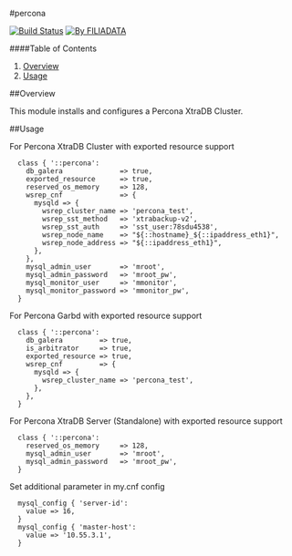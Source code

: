 #percona

[![Build Status](https://img.shields.io/travis/FILIADATAGmbH/puppet-percona/master.svg)](https://travis-ci.org/FILIADATAGmbH/puppet-percona)
[![By FILIADATA](https://img.shields.io/badge/by-filiadata-fb7047.svg)](https://www.dm.de/de_homepage/arbeiten-und-lernen/arbeiten_bei_uns/arbeiten_bei_filiadata/)

####Table of Contents

1. [Overview](#overview)
2. [Usage](#usage)

##Overview

This module installs and configures a Percona XtraDB Cluster.

##Usage

For Percona XtraDB Cluster with exported resource support

```puppet
  class { '::percona':
    db_galera              => true,
    exported_resource      => true,
    reserved_os_memory     => 128,
    wsrep_cnf              => {
      mysqld => {
        wsrep_cluster_name => 'percona_test',
        wsrep_sst_method   => 'xtrabackup-v2',
        wsrep_sst_auth     => 'sst_user:78sdu4538',
        wsrep_node_name    => "${::hostname}_${::ipaddress_eth1}",
        wsrep_node_address => "${::ipaddress_eth1}",
      },
    },
    mysql_admin_user       => 'mroot',
    mysql_admin_password   => 'mroot_pw',
    mysql_monitor_user     => 'mmonitor',
    mysql_monitor_password => 'mmonitor_pw',
  }
```

For Percona Garbd with exported resource support

```puppet
  class { '::percona':
    db_galera         => true,
    is_arbitrator     => true,
    exported_resource => true,
    wsrep_cnf         => {
      mysqld => {
        wsrep_cluster_name => 'percona_test',
      },
    },
  }
```

For Percona XtraDB Server (Standalone) with exported resource support

```puppet
  class { '::percona':
    reserved_os_memory     => 128,
    mysql_admin_user       => 'mroot',
    mysql_admin_password   => 'mroot_pw',
  }
```

Set additional parameter in my.cnf config

```puppet
  mysql_config { 'server-id':
    value => 16,
  }
  mysql_config { 'master-host':
    value => '10.55.3.1',
  }
```
